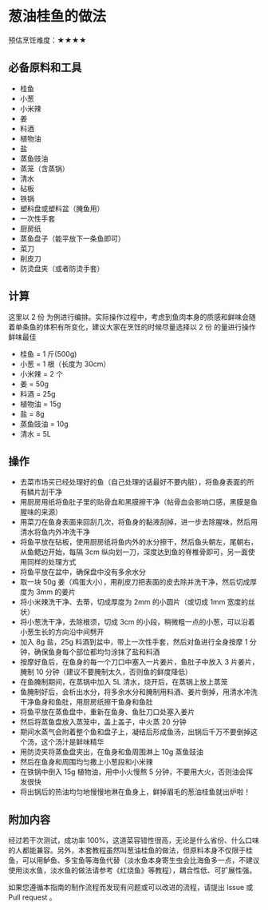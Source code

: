 # 葱油桂鱼的做法

预估烹饪难度：★★★★

## 必备原料和工具

- 桂鱼
- 小葱
- 小米辣
- 姜
- 料酒
- 植物油
- 盐
- 蒸鱼豉油
- 蒸笼（含蒸锅）
- 清水
- 砧板
- 铁锅
- 塑料盘或塑料盆（腌鱼用）
- 一次性手套
- 厨房纸
- 蒸鱼盘子（能平放下一条鱼即可）
- 菜刀
- 削皮刀
- 防烫盘夹（或者防烫手套）

## 计算

这里以 2 份 为例进行编排。实际操作过程中，考虑到鱼肉本身的质感和鲜味会随着单条鱼的体积有所变化，建议大家在烹饪的时候尽量选择以 2 份 的量进行操作鲜味最佳

- 桂鱼 = 1 斤(500g)
- 小葱 = 1 根（长度为 30cm）
- 小米辣 = 2 个
- 姜 = 50g
- 料酒 = 25g
- 植物油 = 15g
- 盐 = 8g
- 蒸鱼豉油 = 10g
- 清水 = 5L

## 操作

- 去菜市场买已经处理好的鱼（自己处理的话最好不要内脏），将鱼身表面的所有鳞片刮干净
- 用厨房用纸将鱼肚子里的贴骨血和黑膜擦干净（帖骨血会影响口感，黑膜是鱼腥味的来源）
- 用菜刀在鱼身表面来回刮几次，将鱼身的黏液刮掉，进一步去除腥味，然后用清水将鱼内外冲洗干净
- 将鱼平放在砧板，使用厨房纸将鱼内外的水分擦干，然后鱼头朝左，尾朝右，从鱼鳃边开始，每隔 3cm 纵向划一刀，深度达到鱼的脊椎骨即可，另一面使用同样的处理方式
- 将鱼平放在盆中，确保盘中没有多余水分
- 取一块 50g 姜（鸡蛋大小），用削皮刀把表面的皮去除并洗干净，然后切成厚度为 3mm 的姜片
- 将小米辣洗干净、去蒂，切成厚度为 2mm 的小圆片（或切成 1mm 宽度的丝状）
- 将小葱洗干净，去除根须，切成 3cm 的小段，稍微粗一点的小葱，可以沿着小葱生长的方向沿中间劈开
- 加入 8g 盐，25g 料酒到盆中，带上一次性手套，然后对鱼进行全身按摩 1 分钟，确保鱼身每个部位都均匀涂抹了盐和料酒
- 按摩好鱼后，在鱼身的每一个刀口中塞入一片姜片，鱼肚子中放入 3 片姜片，腌制 10 分钟（建议不要腌制太久，否则鱼的鲜度降低）
- 在鱼腌制期间，在蒸锅中加入 5L 清水，烧开后，在蒸锅上放上蒸笼
- 鱼腌制好后，会析出水分，将多余水分和腌制用料酒、姜片倒掉，用清水冲洗干净鱼身和鱼肚，用厨房纸擦干鱼身和鱼肚
- 将鱼平放在蒸鱼盘中，重新在鱼身、鱼肚刀口处塞入姜片
- 然后将蒸鱼盘放入蒸笼中，盖上盖子，中火蒸 20 分钟
- 期间水蒸气会附着整个鱼和盘子上，凝结后形成鱼汤，出锅后千万不要倒掉这个汤，这个汤汁是鲜味精华
- 用防烫夹将蒸鱼盘夹出，在鱼身和鱼周围淋上 10g 蒸鱼豉油
- 然后在鱼身和周围均匀撒上小葱段和小米辣
- 在铁锅中倒入 15g 植物油，用中小火慢熬 5 分钟，不要用大火，否则油会挥发很快
- 将出锅后的热油均匀地慢慢地淋在鱼身上，鲜掉眉毛的葱油桂鱼就出炉啦！

## 附加内容

经过若干次测试，成功率 100%，这道菜容错性很高，无论是什么省份、什么口味的人都能兼容。另外，本套教程虽然叫葱油桂鱼的做法，但原料本身不仅限于桂鱼，可以用鲈鱼、多宝鱼等海鱼代替（淡水鱼本身寄生虫会比海鱼多一点，不建议使用淡水鱼，淡水鱼的做法请参考《红烧鱼》等教程），耦合性低、可扩展性强。

如果您遵循本指南的制作流程而发现有问题或可以改进的流程，请提出 Issue 或 Pull request 。
